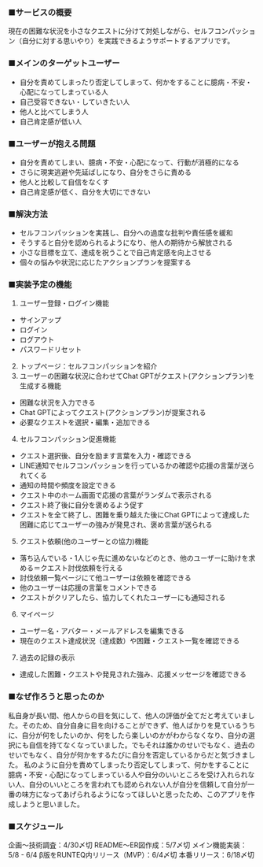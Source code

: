 ### ■サービスの概要
現在の困難な状況を小さなクエストに分けて対処しながら、セルフコンパッション（自分に対する思いやり）を実践できるようサポートするアプリです。

### ■メインのターゲットユーザー
- 自分を責めてしまったり否定してしまって、何かをすることに臆病・不安・心配になってしまっている人
- 自己受容できない・していきたい人
- 他人と比べてしまう人
- 自己肯定感が低い人

### ■ユーザーが抱える問題
- 自分を責めてしまい、臆病・不安・心配になって、行動が消極的になる
- さらに現実逃避や先延ばしになり、自分をさらに責める
- 他人と比較して自信をなくす
- 自己肯定感が低く、自分を大切にできない

### ■解決方法
- セルフコンパッションを実践し、自分への過度な批判や責任感を緩和
- そうすると自分を認められるようになり、他人の期待から解放される
- 小さな目標を立て、達成を祝うことで自己肯定感を向上させる
- 個々の悩みや状況に応じたアクションプランを提案する

### ■実装予定の機能
1. ユーザー登録・ログイン機能
  - サインアップ
  - ログイン
  - ログアウト
  - パスワードリセット
2. トップページ：セルフコンパッションを紹介
3. ユーザーの困難な状況に合わせてChat GPTがクエスト(アクションプラン)を生成する機能
  - 困難な状況を入力できる
  - Chat GPTによってクエスト(アクションプラン)が提案される
  - 必要なクエストを選択・編集・追加できる
4. セルフコンパッション促進機能
  - クエスト選択後、自分を励ます言葉を入力・確認できる
  - LINE通知でセルフコンパッションを行っているかの確認や応援の言葉が送られてくる
  - 通知の時間や頻度を設定できる
  - クエスト中のホーム画面で応援の言葉がランダムで表示される
  - クエスト終了後に自分を褒めるよう促す
  - クエストを全て終了し、困難を乗り越えた後にChat GPTによって達成した困難に応じてユーザーの強みが発見され、褒め言葉が送られる
5. クエスト依頼(他のユーザーとの協力)機能
  - 落ち込んでいる・1人じゃ先に進めないなどのとき、他のユーザーに助けを求める＝クエスト討伐依頼を行える
  - 討伐依頼一覧ページにて他ユーザーは依頼を確認できる
  - 他のユーザーは応援の言葉をコメントできる
  - クエストがクリアしたら、協力してくれたユーザーにも通知される
6. マイページ
  - ユーザー名・アバター・メールアドレスを編集できる
  - 現在のクエスト達成状況（達成数）や困難・クエスト一覧を確認できる
7. 過去の記録の表示
  - 達成した困難・クエストや発見された強み、応援メッセージを確認できる

### ■なぜ作ろうと思ったのか
私自身が長い間、他人からの目を気にして、他人の評価が全てだと考えていました。そのため、自分自身に目を向けることができず、他人ばかりを見ているうちに、自分が何をしたいのか、何をしたら楽しいのかがわからなくなり、自分の選択にも自信を持てなくなっていました。でもそれは誰かのせいでもなく、過去のせいでもなく、自分が何かをするたびに自分を否定しているからだと気づきました。
私のように自分を責めてしまったり否定してしまって、何かをすることに臆病・不安・心配になってしまっている人や自分のいいところを受け入れられない人、自分のいいところを言われても認められない人が自分を信頼して自分が一番の味方になってあげられるようになってほしいと思ったため、このアプリを作成しようと思いました。

### ■スケジュール
企画〜技術調査：4/30〆切
README〜ER図作成：5/7〆切
メイン機能実装：5/8 - 6/4
β版をRUNTEQ内リリース（MVP）：6/4〆切
本番リリース：6/18〆切